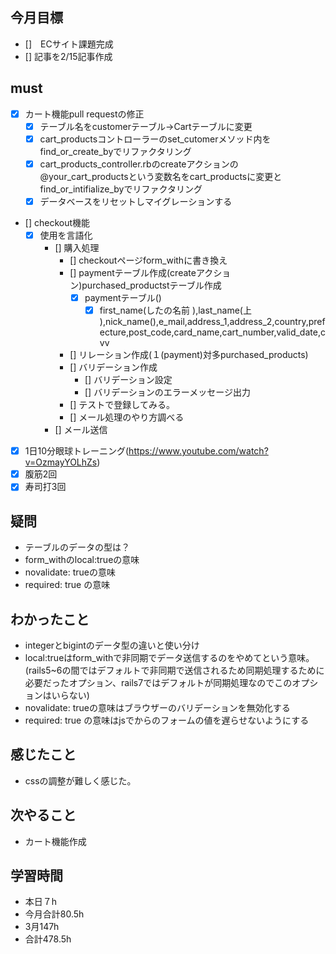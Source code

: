 
## 今月目標
- []　ECサイト課題完成
- [] 記事を2/15記事作成


## must
- [x] カート機能pull requestの修正
  - [x] テーブル名をcustomerテーブル→Cartテーブルに変更
  - [x] cart_productsコントローラーのset_cutomerメソッド内をfind_or_create_byでリファクタリング
  - [x] cart_products_controller.rbのcreateアクションの@your_cart_productsという変数名をcart_productsに変更とfind_or_intifialize_byでリファクタリング
  - [x] データベースをリセットしマイグレーションする
- [] checkout機能
  - [x] 使用を言語化
    - [] 購入処理
      - [] checkoutページform_withに書き換え
      - [] paymentテーブル作成(createアクション)purchased_productstテーブル作成
        - [x] paymentテーブル()
          - [x] first_name(したの名前 ),last_name(上 ),nick_name(),e_mail,address_1,address_2,country,prefecture,post_code,card_name,cart_number,valid_date,cvv
      - [] リレーション作成(１(payment)対多purchased_products)
      - [] バリデーション作成
        - [] バリデーション設定
        - [] バリデーションのエラーメッセージ出力 
      - [] テストで登録してみる。
      - [] メール処理のやり方調べる
    - [] メール送信
- [x] 1日10分眼球トレーニング(https://www.youtube.com/watch?v=OzmayYOLhZs)
- [x] 腹筋2回
- [x] 寿司打3回

## 疑問
- テーブルのデータの型は？
- form_withのlocal:trueの意味
- novalidate: trueの意味
- required: true の意味


## わかったこと
- integerとbigintのデータ型の違いと使い分け
- local:trueはform_withで非同期でデータ送信するのをやめてという意味。(rails5~6の間ではデフォルトで非同期で送信されるため同期処理するために必要だったオプション、rails7ではデフォルトが同期処理なのでこのオプションはいらない)
-  novalidate: trueの意味はブラウザーのバリデーションを無効化する
-  required: true の意味はjsでからのフォームの値を遅らせないようにする


  
## 感じたこと
- cssの調整が難しく感じた。
  
## 次やること
  - カート機能作成

## 学習時間
  - 本日７h
  - 今月合計80.5h
  - 3月147h
  - 合計478.5h
